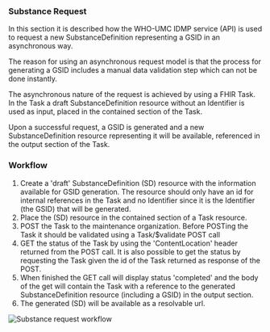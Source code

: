### Substance Request
    
In this section it is described how the WHO-UMC IDMP service (API) is used to request a new SubstanceDefinition representing a GSID in an asynchronous way. 

The reason for using an asynchronous request model is that the process for generating a GSID includes a manual data validation step which can not be  done instantly.

The asynchronous nature of the request is achieved by using a FHIR Task. In the Task a draft SubstanceDefinition resource without an Identifier is used as input, placed in the contained section of the Task.

Upon a successful request, a GSID is generated and a new SubstanceDefinition resource representing it will be available, referenced in the output section of the Task.    

### Workflow

1. Create a 'draft' SubstanceDefinition (SD) resource with the information available for GSID generation. The resource should only have an id for internal references in the Task and no Identifier since it is the Identifier (the GSID) that will be generated.
2. Place the (SD) resource in the contained section of a Task resource.
3. POST the Task to the maintenance organization. Before POSTing the Task it should be validated using a Task/$validate POST call
4. GET the status of the Task by using the 'ContentLocation' header returned from the POST call. It is also possible to get the status by requesting the Task given the id of the Task returned as response of the POST.
5. When finished the GET call will display status 'completed' and the body of the get will contain the Task with a reference to the generated SubstanceDefinition resource (including a GSID) in the output section.
6. The generated (SD) will be available as a resolvable url.

<img src="SubstanceRequestWF.png" alt="Substance request workflow"/>

